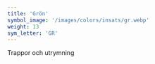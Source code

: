 ```yaml
---
title: 'Grön'
symbol_image: '/images/colors/insats/gr.webp'
weight: 13
sym_letter: 'GR'
---
```


Trappor och utrymning
